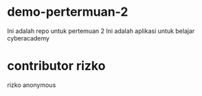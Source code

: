 # demo-pertermuan-2
Ini adalah repo untuk pertemuan 2
Ini adalah aplikasi untuk belajar cyberacademy

# contributor rizko
rizko
anonymous
